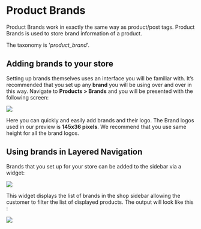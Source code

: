 # Product Brands

Product Brands work in exactly the same way as product/post tags. Product Brands is used to store brand information of a product.

The taxonomy is '*product_brand*'.

## Adding brands to your store

Setting up brands themselves uses an interface you will be familiar with. It’s recommended that you set up any **brand** you will be using over and over in this way. Navigate to **Products > Brands** and you will be presented with the following screen:

![](http://transvelo.github.io/mediacenter/docs/assets/images/brands-screen.png)

Here you can quickly and easily add brands and their logo. The Brand logos used in our preview is **145x36 pixels**. We recommend that you use same height for all the brand logos.

## Using brands in Layered Navigation

Brands that you set up for your store can be added to the sidebar via a widget:

![](http://transvelo.github.io/mediacenter/docs/assets/images/mc-brands-filter.png)

This widget displays the list of brands in the shop sidebar allowing the customer to filter the list of displayed products. The output will look like this :

![](http://transvelo.github.io/mediacenter/docs/assets/images/brands-in-layered-navigation.png)


